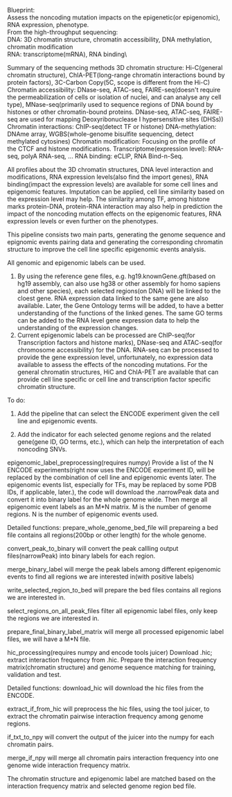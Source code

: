 Blueprint:\
Assess the noncoding mutation impacts on the epigenetic(or epigenomic), RNA expression, phenotype.\
 From the high-throughput sequencing: \
  DNA: 3D chromatin structure, chromatin accessibility, DNA methylation, chromatin modification\
  RNA: transcriptome(mRNA), RNA binding\

Summary of the sequencing methods
3D chromatin structure: Hi-C(general chromatin structure), ChIA-PET(long-range chromatin interactions bound by protein factors), 3C-Carbon Copy(5C, scope is different from the Hi-C)
Chromatin accessibility: DNase-seq, ATAC-seq, FAIRE-seq(doesn't require the permeabilization of cells or isolation of nuclei, and can analyse any cell type), MNase-seq(primarily used to sequence regions of DNA bound by histones or other chromatin-bound proteins. DNase-seq, ATAC-seq, FAIRE-seq are used for mapping Deoxyribonuclease I hypersensitive sites (DHSs))
Chromatin interactions: ChIP-seq(detect TF or histone)
DNA-methylation: DNAme array, WGBS(whole-genome bisulfite sequencing, detect methylated cytosines)
Chromatin modification: Focusing on the profile of the CTCF and histone modifications.
Transcriptome(expression level): RNA-seq, polyA RNA-seq, ...
RNA binding: eCLIP, RNA Bind-n-Seq.

All profiles about the 3D chromatin structures, DNA level interaction and modifications, RNA expression levels(also find the import genes), RNA binding(impact the expression levels) are available for some cell lines and epigenomic features. Imputation can be applied, cell line similarity based on the expression level may help. The similarity among TF, among histone marks protein-DNA, protein-RNA interaction may also help in prediction the impact of the noncoding mutation effects on the epigenomic features, RNA expression levels or even further on the phenotypes.



This pipeline consists two main parts, generating the genome sequence and epignomic events pairing data and generating the corresponding chromatin structure to improve the cell line specific epigenomic events analysis.

All genomic and epigenomic labels can be used.
1. By using the reference gene files, e.g. hg19.knownGene.gft(based on hg19 assembly, can also use hg38 or other assembly for homo sapiens and other species), each selected regions(on DNA) will be linked to the cloest gene. RNA expression data linked to the same gene are also available. Later, the Gene Ontology terms will be added, to have a better understanding of the functions of the linked genes. The same GO terms can be added to the RNA level gene expression data to help the understanding of the expression changes.
2. Current epigenomic labels can be processed are ChIP-seq(for Transcription factors and histone marks), DNase-seq and ATAC-seq(for chromosome accessibility) for the DNA. RNA-seq can be processed to provide the gene expression level, unfortunately, no expression data available to assess the effects of the noncoding mutations. For the general chromatin structures, HiC and ChIA-PET are available that can provide cell line specific or cell line and transcription factor specific chromatin structure.

To do: 
1. Add the pipeline that can select the ENCODE experiment given the cell line and epigenomic events.

2. Add the indicator for each selected genome regions and the related gene(gene ID, GO terms, etc.), which can help the interpretation of each noncoding SNVs.

epigenomic_label_preprocessing(requires numpy)
Provide a list of the N ENCODE experiments(right now uses the ENCODE experiment ID, will be replaced by the combination of cell line and epigenomic events later. The epigenomic events list, especially for TFs, may be replaced by some PDB IDs, if applicable, later.), the code will download the .narrowPeak data and convert it into binary label for the whole genome wide. Then merge all epigenomic event labels as an M*N matrix. M is the number of genome regions. N is the number of epigenomic events used.

Detailed functions:
prepare_whole_genome_bed_file will prepareing a bed file contains all regions(200bp or other length) for the whole genome.

convert_peak_to_binary will convert the peak callling output files(narrowPeak) into binary labels for each region.

merge_binary_label will merge the peak labels among different epigenomic events to find all regions we are interested in(with positive labels)

write_selected_region_to_bed will prepare the bed files contains all regions we are interested in.

select_regions_on_all_peak_files filter all epigenomic label files, only keep the regions we are interested in.

prepare_final_binary_label_matrix will merge all processed epigenomic label files, we will have a M*N file.

hic_processing(requires numpy and encode tools juicer)
Download .hic; extract interaction frequency from .hic. Prepare the interaction frequency matrix(chromatin structure) and genome sequence matching for training, validation and test.

Detailed functions:
download_hic will download the hic files from the ENCODE.

extract_if_from_hic will preprocess the hic files, using the tool juicer, to extract the chromatin pairwise interaction frequency among genome regions.

if_txt_to_npy will convert the output of the juicer into the numpy for each chromatin pairs.

merge_if_npy will merge all chromatin pairs interaction frequency into one genome wide interaction frequency matrix.

The chromatin structure and epigenomic label are matched based on the interaction frequency matrix and selected genome region bed file.
